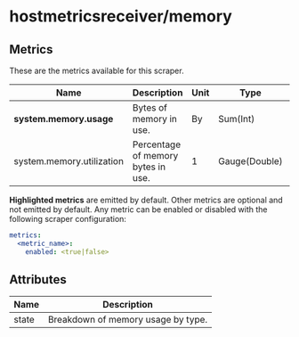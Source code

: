 [comment]: <> (Code generated by mdatagen. DO NOT EDIT.)

# hostmetricsreceiver/memory

## Metrics

These are the metrics available for this scraper.

| Name | Description | Unit | Type | Attributes |
| ---- | ----------- | ---- | ---- | ---------- |
| **system.memory.usage** | Bytes of memory in use. | By | Sum(Int) | <ul> <li>state</li> </ul> |
| system.memory.utilization | Percentage of memory bytes in use. | 1 | Gauge(Double) | <ul> <li>state</li> </ul> |

**Highlighted metrics** are emitted by default. Other metrics are optional and not emitted by default.
Any metric can be enabled or disabled with the following scraper configuration:

```yaml
metrics:
  <metric_name>:
    enabled: <true|false>
```

## Attributes

| Name | Description |
| ---- | ----------- |
| state | Breakdown of memory usage by type. |
